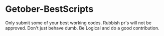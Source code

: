 # Getober-BestScripts


Only submit some of your best working codes.
Rubbish pr's will not be approved. 
Don't just behave dumb.
Be Logical and do a good contribution.
